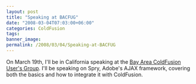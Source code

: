 ```yaml
---
layout: post
title: "Speaking at BACFUG"
date: "2008-03-04T07:03:00+06:00"
categories: ColdFusion 
tags: 
banner_image: 
permalink: /2008/03/04/Speaking-at-BACFUG
---
```


On March 19th, I'll be in California speaking at the <a href="http://bacfug.org/">Bay Area ColdFusion User's Group</a>. I'll be speaking on Spry, Adobe's AJAX framework, covering both the basics and how to integrate it with ColdFusion.